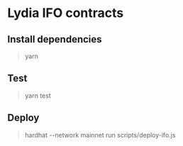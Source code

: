 # Lydia IFO contracts

## Install dependencies

> yarn 

## Test

> yarn test

## Deploy

> hardhat --network mainnet run scripts/deploy-ifo.js 